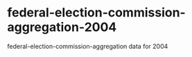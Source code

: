 federal-election-commission-aggregation-2004
============================================

federal-election-commission-aggregation data for 2004
